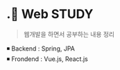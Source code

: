 # .📑 Web STUDY   
> 웹개발을 하면서 공부하는 내용 정리   

◾ Backend : Spring, JPA     
◾ Frondend : Vue.js, React.js     
